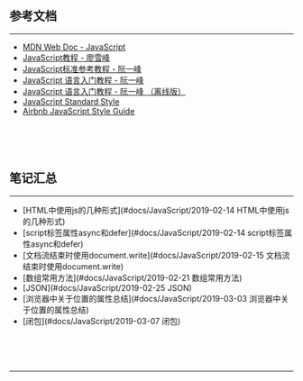 ## 参考文档

---

* [MDN Web Doc - JavaScript](https://developer.mozilla.org/zh-CN/docs/Web/JavaScript)
* [JavaScript教程 - 廖雪峰](https://www.liaoxuefeng.com/wiki/001434446689867b27157e896e74d51a89c25cc8b43bdb3000)
* [JavaScript标准参考教程 - 阮一峰](http://javascript.ruanyifeng.com/)
* [JavaScript 语言入门教程 - 阮一峰](https://wangdoc.com/javascript/)
* [JavaScript 语言入门教程 - 阮一峰 （离线版）](#docs/JavaScript/data/javascript-tutorial/index)
* [JavaScript Standard Style](https://standardjs.com/)
* [Airbnb JavaScript Style Guide](https://github.com/airbnb/javascript)



<br/><br/><br/>



## 笔记汇总

---

* [HTML中使用js的几种形式](#docs/JavaScript/2019-02-14 HTML中使用js的几种形式)
* [script标签属性async和defer](#docs/JavaScript/2019-02-14 script标签属性async和defer)
* [文档流结束时使用document.write](#docs/JavaScript/2019-02-15 文档流结束时使用document.write)
* [数组常用方法](#docs/JavaScript/2019-02-21 数组常用方法)
* [JSON](#docs/JavaScript/2019-02-25 JSON)
* [浏览器中关于位置的属性总结](#docs/JavaScript/2019-03-03 浏览器中关于位置的属性总结)
* [闭包](#docs/JavaScript/2019-03-07 闭包)



<br/><br/><br/>

---

